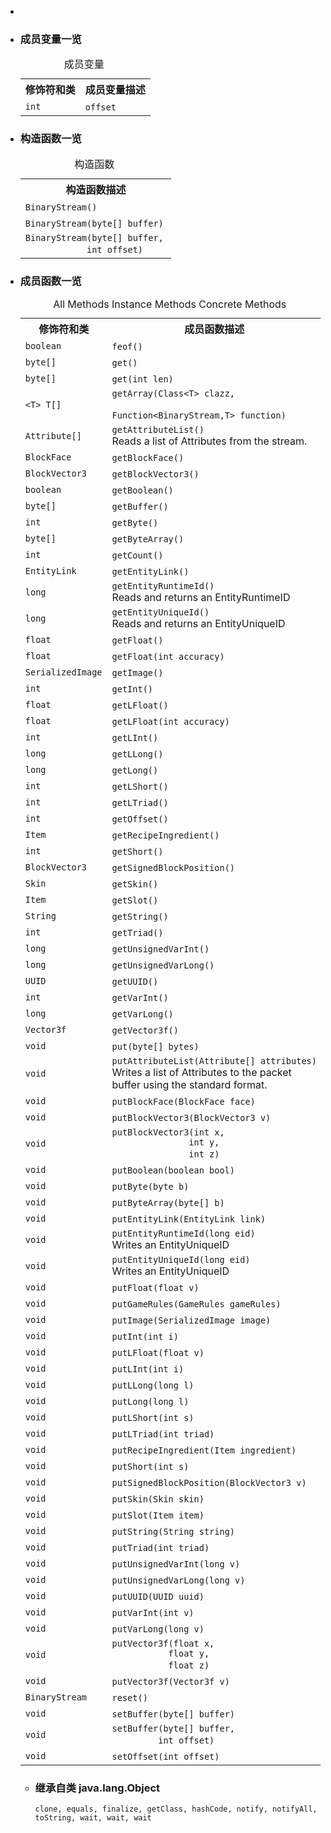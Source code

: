 <div class="summary">
<ul class="blockList">
<li class="blockList">

<li class="blockList"><a name="field.summary">
<!--   -->
</a>
<h3>成员变量一览</h3>
<table class="memberSummary" border="0" cellpadding="3" cellspacing="0" summary="Field Summary table, listing fields, and an explanation">
<caption><span>成员变量</span><span class="tabEnd"> </span></caption>
<tr>
<th>修饰符和类</th>
<th>成员变量描述</th>
</tr>
<tr class="altColor">
<td class="colFirst"><code>int</code></td>
<td class="colLast"><code><span class="memberNameLink"><a >offset</a></span></code> </td>
</tr>
</table>
</li>
</ul>
<!-- ======== CONSTRUCTOR SUMMARY ======== -->
<ul class="blockList">
<li class="blockList"><a name="constructor.summary">
<!--   -->
</a>
<h3>构造函数一览</h3>
<table class="memberSummary" border="0" cellpadding="3" cellspacing="0" summary="Constructor Summary table, listing constructors, and an explanation">
<caption><span>构造函数</span><span class="tabEnd"> </span></caption>
<tr>
<th>构造函数描述</th>
</tr>
<tr class="altColor">
<td class="colOne"><code><span class="memberNameLink"><a >BinaryStream</a></span>()</code> </td>
</tr>
<tr class="rowColor">
<td class="colOne"><code><span class="memberNameLink"><a >BinaryStream</a></span>(byte[] buffer)</code> </td>
</tr>
<tr class="altColor">
<td class="colOne"><code><span class="memberNameLink"><a >BinaryStream</a></span>(byte[] buffer,
            int offset)</code> </td>
</tr>
</table>
</li>
</ul>
<!-- ========== METHOD SUMMARY =========== -->
<ul class="blockList">
<li class="blockList"><a name="method.summary">
<!--   -->
</a>
<h3>成员函数一览</h3>
<table class="memberSummary" border="0" cellpadding="3" cellspacing="0" summary="Method Summary table, listing methods, and an explanation">
<caption><span id="t0" class="activeTableTab"><span>All Methods</span><span class="tabEnd"> </span></span><span id="t2" class="tableTab"><span><a >Instance Methods</a></span><span class="tabEnd"> </span></span><span id="t4" class="tableTab"><span><a >Concrete Methods</a></span><span class="tabEnd"> </span></span></caption>
<tr>
<th>修饰符和类</th>
<th>成员函数描述</th>
</tr>
<tr id="i0" class="altColor">
<td class="colFirst"><code>boolean</code></td>
<td class="colLast"><code><span class="memberNameLink"><a >feof</a></span>()</code> </td>
</tr>
<tr id="i1" class="rowColor">
<td class="colFirst"><code>byte[]</code></td>
<td class="colLast"><code><span class="memberNameLink"><a >get</a></span>()</code> </td>
</tr>
<tr id="i2" class="altColor">
<td class="colFirst"><code>byte[]</code></td>
<td class="colLast"><code><span class="memberNameLink"><a >get</a></span>(int len)</code> </td>
</tr>
<tr id="i3" class="rowColor">
<td class="colFirst"><code>&lt;T&gt; T[]</code></td>
<td class="colLast"><code><span class="memberNameLink"><a >getArray</a></span>(<a  title="class or interface in java.lang">Class</a>&lt;T&gt; clazz,
        <a  title="class or interface in java.util.function">Function</a>&lt;<a  title="class in cn.nukkit.utils">BinaryStream</a>,T&gt; function)</code> </td>
</tr>
<tr id="i4" class="altColor">
<td class="colFirst"><code><a  title="class in cn.nukkit.entity">Attribute</a>[]</code></td>
<td class="colLast"><code><span class="memberNameLink"><a >getAttributeList</a></span>()</code>
<div class="block">Reads a list of Attributes from the stream.</div>
</td>
</tr>
<tr id="i5" class="rowColor">
<td class="colFirst"><code><a  title="enum in cn.nukkit.math">BlockFace</a></code></td>
<td class="colLast"><code><span class="memberNameLink"><a >getBlockFace</a></span>()</code> </td>
</tr>
<tr id="i6" class="altColor">
<td class="colFirst"><code><a  title="class in cn.nukkit.math">BlockVector3</a></code></td>
<td class="colLast"><code><span class="memberNameLink"><a >getBlockVector3</a></span>()</code> </td>
</tr>
<tr id="i7" class="rowColor">
<td class="colFirst"><code>boolean</code></td>
<td class="colLast"><code><span class="memberNameLink"><a >getBoolean</a></span>()</code> </td>
</tr>
<tr id="i8" class="altColor">
<td class="colFirst"><code>byte[]</code></td>
<td class="colLast"><code><span class="memberNameLink"><a >getBuffer</a></span>()</code> </td>
</tr>
<tr id="i9" class="rowColor">
<td class="colFirst"><code>int</code></td>
<td class="colLast"><code><span class="memberNameLink"><a >getByte</a></span>()</code> </td>
</tr>
<tr id="i10" class="altColor">
<td class="colFirst"><code>byte[]</code></td>
<td class="colLast"><code><span class="memberNameLink"><a >getByteArray</a></span>()</code> </td>
</tr>
<tr id="i11" class="rowColor">
<td class="colFirst"><code>int</code></td>
<td class="colLast"><code><span class="memberNameLink"><a >getCount</a></span>()</code> </td>
</tr>
<tr id="i12" class="altColor">
<td class="colFirst"><code><a  title="class in cn.nukkit.network.protocol.types">EntityLink</a></code></td>
<td class="colLast"><code><span class="memberNameLink"><a >getEntityLink</a></span>()</code> </td>
</tr>
<tr id="i13" class="rowColor">
<td class="colFirst"><code>long</code></td>
<td class="colLast"><code><span class="memberNameLink"><a >getEntityRuntimeId</a></span>()</code>
<div class="block">Reads and returns an EntityRuntimeID</div>
</td>
</tr>
<tr id="i14" class="altColor">
<td class="colFirst"><code>long</code></td>
<td class="colLast"><code><span class="memberNameLink"><a >getEntityUniqueId</a></span>()</code>
<div class="block">Reads and returns an EntityUniqueID</div>
</td>
</tr>
<tr id="i15" class="rowColor">
<td class="colFirst"><code>float</code></td>
<td class="colLast"><code><span class="memberNameLink"><a >getFloat</a></span>()</code> </td>
</tr>
<tr id="i16" class="altColor">
<td class="colFirst"><code>float</code></td>
<td class="colLast"><code><span class="memberNameLink"><a >getFloat</a></span>(int accuracy)</code> </td>
</tr>
<tr id="i17" class="rowColor">
<td class="colFirst"><code><a  title="class in cn.nukkit.utils">SerializedImage</a></code></td>
<td class="colLast"><code><span class="memberNameLink"><a >getImage</a></span>()</code> </td>
</tr>
<tr id="i18" class="altColor">
<td class="colFirst"><code>int</code></td>
<td class="colLast"><code><span class="memberNameLink"><a >getInt</a></span>()</code> </td>
</tr>
<tr id="i19" class="rowColor">
<td class="colFirst"><code>float</code></td>
<td class="colLast"><code><span class="memberNameLink"><a >getLFloat</a></span>()</code> </td>
</tr>
<tr id="i20" class="altColor">
<td class="colFirst"><code>float</code></td>
<td class="colLast"><code><span class="memberNameLink"><a >getLFloat</a></span>(int accuracy)</code> </td>
</tr>
<tr id="i21" class="rowColor">
<td class="colFirst"><code>int</code></td>
<td class="colLast"><code><span class="memberNameLink"><a >getLInt</a></span>()</code> </td>
</tr>
<tr id="i22" class="altColor">
<td class="colFirst"><code>long</code></td>
<td class="colLast"><code><span class="memberNameLink"><a >getLLong</a></span>()</code> </td>
</tr>
<tr id="i23" class="rowColor">
<td class="colFirst"><code>long</code></td>
<td class="colLast"><code><span class="memberNameLink"><a >getLong</a></span>()</code> </td>
</tr>
<tr id="i24" class="altColor">
<td class="colFirst"><code>int</code></td>
<td class="colLast"><code><span class="memberNameLink"><a >getLShort</a></span>()</code> </td>
</tr>
<tr id="i25" class="rowColor">
<td class="colFirst"><code>int</code></td>
<td class="colLast"><code><span class="memberNameLink"><a >getLTriad</a></span>()</code> </td>
</tr>
<tr id="i26" class="altColor">
<td class="colFirst"><code>int</code></td>
<td class="colLast"><code><span class="memberNameLink"><a >getOffset</a></span>()</code> </td>
</tr>
<tr id="i27" class="rowColor">
<td class="colFirst"><code><a  title="class in cn.nukkit.item">Item</a></code></td>
<td class="colLast"><code><span class="memberNameLink"><a >getRecipeIngredient</a></span>()</code> </td>
</tr>
<tr id="i28" class="altColor">
<td class="colFirst"><code>int</code></td>
<td class="colLast"><code><span class="memberNameLink"><a >getShort</a></span>()</code> </td>
</tr>
<tr id="i29" class="rowColor">
<td class="colFirst"><code><a  title="class in cn.nukkit.math">BlockVector3</a></code></td>
<td class="colLast"><code><span class="memberNameLink"><a >getSignedBlockPosition</a></span>()</code> </td>
</tr>
<tr id="i30" class="altColor">
<td class="colFirst"><code><a  title="class in cn.nukkit.entity.data">Skin</a></code></td>
<td class="colLast"><code><span class="memberNameLink"><a >getSkin</a></span>()</code> </td>
</tr>
<tr id="i31" class="rowColor">
<td class="colFirst"><code><a  title="class in cn.nukkit.item">Item</a></code></td>
<td class="colLast"><code><span class="memberNameLink"><a >getSlot</a></span>()</code> </td>
</tr>
<tr id="i32" class="altColor">
<td class="colFirst"><code><a  title="class or interface in java.lang">String</a></code></td>
<td class="colLast"><code><span class="memberNameLink"><a >getString</a></span>()</code> </td>
</tr>
<tr id="i33" class="rowColor">
<td class="colFirst"><code>int</code></td>
<td class="colLast"><code><span class="memberNameLink"><a >getTriad</a></span>()</code> </td>
</tr>
<tr id="i34" class="altColor">
<td class="colFirst"><code>long</code></td>
<td class="colLast"><code><span class="memberNameLink"><a >getUnsignedVarInt</a></span>()</code> </td>
</tr>
<tr id="i35" class="rowColor">
<td class="colFirst"><code>long</code></td>
<td class="colLast"><code><span class="memberNameLink"><a >getUnsignedVarLong</a></span>()</code> </td>
</tr>
<tr id="i36" class="altColor">
<td class="colFirst"><code><a  title="class or interface in java.util">UUID</a></code></td>
<td class="colLast"><code><span class="memberNameLink"><a >getUUID</a></span>()</code> </td>
</tr>
<tr id="i37" class="rowColor">
<td class="colFirst"><code>int</code></td>
<td class="colLast"><code><span class="memberNameLink"><a >getVarInt</a></span>()</code> </td>
</tr>
<tr id="i38" class="altColor">
<td class="colFirst"><code>long</code></td>
<td class="colLast"><code><span class="memberNameLink"><a >getVarLong</a></span>()</code> </td>
</tr>
<tr id="i39" class="rowColor">
<td class="colFirst"><code><a  title="class in cn.nukkit.math">Vector3f</a></code></td>
<td class="colLast"><code><span class="memberNameLink"><a >getVector3f</a></span>()</code> </td>
</tr>
<tr id="i40" class="altColor">
<td class="colFirst"><code>void</code></td>
<td class="colLast"><code><span class="memberNameLink"><a >put</a></span>(byte[] bytes)</code> </td>
</tr>
<tr id="i41" class="rowColor">
<td class="colFirst"><code>void</code></td>
<td class="colLast"><code><span class="memberNameLink"><a >putAttributeList</a></span>(<a  title="class in cn.nukkit.entity">Attribute</a>[] attributes)</code>
<div class="block">Writes a list of Attributes to the packet buffer using the standard format.</div>
</td>
</tr>
<tr id="i42" class="altColor">
<td class="colFirst"><code>void</code></td>
<td class="colLast"><code><span class="memberNameLink"><a >putBlockFace</a></span>(<a  title="enum in cn.nukkit.math">BlockFace</a> face)</code> </td>
</tr>
<tr id="i43" class="rowColor">
<td class="colFirst"><code>void</code></td>
<td class="colLast"><code><span class="memberNameLink"><a >putBlockVector3</a></span>(<a  title="class in cn.nukkit.math">BlockVector3</a> v)</code> </td>
</tr>
<tr id="i44" class="altColor">
<td class="colFirst"><code>void</code></td>
<td class="colLast"><code><span class="memberNameLink"><a >putBlockVector3</a></span>(int x,
               int y,
               int z)</code> </td>
</tr>
<tr id="i45" class="rowColor">
<td class="colFirst"><code>void</code></td>
<td class="colLast"><code><span class="memberNameLink"><a >putBoolean</a></span>(boolean bool)</code> </td>
</tr>
<tr id="i46" class="altColor">
<td class="colFirst"><code>void</code></td>
<td class="colLast"><code><span class="memberNameLink"><a >putByte</a></span>(byte b)</code> </td>
</tr>
<tr id="i47" class="rowColor">
<td class="colFirst"><code>void</code></td>
<td class="colLast"><code><span class="memberNameLink"><a >putByteArray</a></span>(byte[] b)</code> </td>
</tr>
<tr id="i48" class="altColor">
<td class="colFirst"><code>void</code></td>
<td class="colLast"><code><span class="memberNameLink"><a >putEntityLink</a></span>(<a  title="class in cn.nukkit.network.protocol.types">EntityLink</a> link)</code> </td>
</tr>
<tr id="i49" class="rowColor">
<td class="colFirst"><code>void</code></td>
<td class="colLast"><code><span class="memberNameLink"><a >putEntityRuntimeId</a></span>(long eid)</code>
<div class="block">Writes an EntityUniqueID</div>
</td>
</tr>
<tr id="i50" class="altColor">
<td class="colFirst"><code>void</code></td>
<td class="colLast"><code><span class="memberNameLink"><a >putEntityUniqueId</a></span>(long eid)</code>
<div class="block">Writes an EntityUniqueID</div>
</td>
</tr>
<tr id="i51" class="rowColor">
<td class="colFirst"><code>void</code></td>
<td class="colLast"><code><span class="memberNameLink"><a >putFloat</a></span>(float v)</code> </td>
</tr>
<tr id="i52" class="altColor">
<td class="colFirst"><code>void</code></td>
<td class="colLast"><code><span class="memberNameLink"><a >putGameRules</a></span>(<a  title="class in cn.nukkit.level">GameRules</a> gameRules)</code> </td>
</tr>
<tr id="i53" class="rowColor">
<td class="colFirst"><code>void</code></td>
<td class="colLast"><code><span class="memberNameLink"><a >putImage</a></span>(<a  title="class in cn.nukkit.utils">SerializedImage</a> image)</code> </td>
</tr>
<tr id="i54" class="altColor">
<td class="colFirst"><code>void</code></td>
<td class="colLast"><code><span class="memberNameLink"><a >putInt</a></span>(int i)</code> </td>
</tr>
<tr id="i55" class="rowColor">
<td class="colFirst"><code>void</code></td>
<td class="colLast"><code><span class="memberNameLink"><a >putLFloat</a></span>(float v)</code> </td>
</tr>
<tr id="i56" class="altColor">
<td class="colFirst"><code>void</code></td>
<td class="colLast"><code><span class="memberNameLink"><a >putLInt</a></span>(int i)</code> </td>
</tr>
<tr id="i57" class="rowColor">
<td class="colFirst"><code>void</code></td>
<td class="colLast"><code><span class="memberNameLink"><a >putLLong</a></span>(long l)</code> </td>
</tr>
<tr id="i58" class="altColor">
<td class="colFirst"><code>void</code></td>
<td class="colLast"><code><span class="memberNameLink"><a >putLong</a></span>(long l)</code> </td>
</tr>
<tr id="i59" class="rowColor">
<td class="colFirst"><code>void</code></td>
<td class="colLast"><code><span class="memberNameLink"><a >putLShort</a></span>(int s)</code> </td>
</tr>
<tr id="i60" class="altColor">
<td class="colFirst"><code>void</code></td>
<td class="colLast"><code><span class="memberNameLink"><a >putLTriad</a></span>(int triad)</code> </td>
</tr>
<tr id="i61" class="rowColor">
<td class="colFirst"><code>void</code></td>
<td class="colLast"><code><span class="memberNameLink"><a >putRecipeIngredient</a></span>(<a  title="class in cn.nukkit.item">Item</a> ingredient)</code> </td>
</tr>
<tr id="i62" class="altColor">
<td class="colFirst"><code>void</code></td>
<td class="colLast"><code><span class="memberNameLink"><a >putShort</a></span>(int s)</code> </td>
</tr>
<tr id="i63" class="rowColor">
<td class="colFirst"><code>void</code></td>
<td class="colLast"><code><span class="memberNameLink"><a >putSignedBlockPosition</a></span>(<a  title="class in cn.nukkit.math">BlockVector3</a> v)</code> </td>
</tr>
<tr id="i64" class="altColor">
<td class="colFirst"><code>void</code></td>
<td class="colLast"><code><span class="memberNameLink"><a >putSkin</a></span>(<a  title="class in cn.nukkit.entity.data">Skin</a> skin)</code> </td>
</tr>
<tr id="i65" class="rowColor">
<td class="colFirst"><code>void</code></td>
<td class="colLast"><code><span class="memberNameLink"><a >putSlot</a></span>(<a  title="class in cn.nukkit.item">Item</a> item)</code> </td>
</tr>
<tr id="i66" class="altColor">
<td class="colFirst"><code>void</code></td>
<td class="colLast"><code><span class="memberNameLink"><a >putString</a></span>(<a  title="class or interface in java.lang">String</a> string)</code> </td>
</tr>
<tr id="i67" class="rowColor">
<td class="colFirst"><code>void</code></td>
<td class="colLast"><code><span class="memberNameLink"><a >putTriad</a></span>(int triad)</code> </td>
</tr>
<tr id="i68" class="altColor">
<td class="colFirst"><code>void</code></td>
<td class="colLast"><code><span class="memberNameLink"><a >putUnsignedVarInt</a></span>(long v)</code> </td>
</tr>
<tr id="i69" class="rowColor">
<td class="colFirst"><code>void</code></td>
<td class="colLast"><code><span class="memberNameLink"><a >putUnsignedVarLong</a></span>(long v)</code> </td>
</tr>
<tr id="i70" class="altColor">
<td class="colFirst"><code>void</code></td>
<td class="colLast"><code><span class="memberNameLink"><a >putUUID</a></span>(<a  title="class or interface in java.util">UUID</a> uuid)</code> </td>
</tr>
<tr id="i71" class="rowColor">
<td class="colFirst"><code>void</code></td>
<td class="colLast"><code><span class="memberNameLink"><a >putVarInt</a></span>(int v)</code> </td>
</tr>
<tr id="i72" class="altColor">
<td class="colFirst"><code>void</code></td>
<td class="colLast"><code><span class="memberNameLink"><a >putVarLong</a></span>(long v)</code> </td>
</tr>
<tr id="i73" class="rowColor">
<td class="colFirst"><code>void</code></td>
<td class="colLast"><code><span class="memberNameLink"><a >putVector3f</a></span>(float x,
           float y,
           float z)</code> </td>
</tr>
<tr id="i74" class="altColor">
<td class="colFirst"><code>void</code></td>
<td class="colLast"><code><span class="memberNameLink"><a >putVector3f</a></span>(<a  title="class in cn.nukkit.math">Vector3f</a> v)</code> </td>
</tr>
<tr id="i75" class="rowColor">
<td class="colFirst"><code><a  title="class in cn.nukkit.utils">BinaryStream</a></code></td>
<td class="colLast"><code><span class="memberNameLink"><a >reset</a></span>()</code> </td>
</tr>
<tr id="i76" class="altColor">
<td class="colFirst"><code>void</code></td>
<td class="colLast"><code><span class="memberNameLink"><a >setBuffer</a></span>(byte[] buffer)</code> </td>
</tr>
<tr id="i77" class="rowColor">
<td class="colFirst"><code>void</code></td>
<td class="colLast"><code><span class="memberNameLink"><a >setBuffer</a></span>(byte[] buffer,
         int offset)</code> </td>
</tr>
<tr id="i78" class="altColor">
<td class="colFirst"><code>void</code></td>
<td class="colLast"><code><span class="memberNameLink"><a >setOffset</a></span>(int offset)</code> </td>
</tr>
</table>
<ul class="blockList">
<li class="blockList"><a name="methods.inherited.from.class.java.lang.Object">
<!--   -->
</a>
<h3>继承自类 java.lang.<a  title="class or interface in java.lang">Object</a></h3>
<code><a  title="class or interface in java.lang">clone</a>, <a  title="class or interface in java.lang">equals</a>, <a  title="class or interface in java.lang">finalize</a>, <a  title="class or interface in java.lang">getClass</a>, <a  title="class or interface in java.lang">hashCode</a>, <a  title="class or interface in java.lang">notify</a>, <a  title="class or interface in java.lang">notifyAll</a>, <a  title="class or interface in java.lang">toString</a>, <a  title="class or interface in java.lang">wait</a>, <a  title="class or interface in java.lang">wait</a>, <a  title="class or interface in java.lang">wait</a></code></li>
</ul>
</li>
</ul>
</li>
</ul>
</div>
